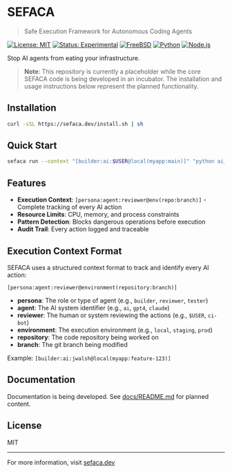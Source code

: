 # SEFACA

> Safe Execution Framework for Autonomous Coding Agents

[![License: MIT](https://img.shields.io/badge/License-MIT-yellow.svg)](https://opensource.org/licenses/MIT)
[![Status: Experimental](https://img.shields.io/badge/Status-Experimental-orange.svg)](https://github.com/defrecord/sefaca)
[![FreeBSD](https://img.shields.io/badge/FreeBSD-AB2B28?style=flat&logo=freebsd&logoColor=white)](https://www.freebsd.org/)
[![Python](https://img.shields.io/badge/Python-3.8+-3776AB?style=flat&logo=python&logoColor=white)](https://www.python.org/)
[![Node.js](https://img.shields.io/badge/Node.js-16+-339933?style=flat&logo=node.js&logoColor=white)](https://nodejs.org/)

Stop AI agents from eating your infrastructure.

> **Note**: This repository is currently a placeholder while the core SEFACA code is being developed in an incubator. The installation and usage instructions below represent the planned functionality.

## Installation

```bash
curl -sSL https://sefaca.dev/install.sh | sh
```

## Quick Start

```bash
sefaca run --context "[builder:ai:$USER@local(myapp:main)]" "python ai_agent.py"
```

## Features

- **Execution Context**: `[persona:agent:reviewer@env(repo:branch)]` - Complete tracking of every AI action
- **Resource Limits**: CPU, memory, and process constraints
- **Pattern Detection**: Blocks dangerous operations before execution
- **Audit Trail**: Every action logged and traceable

## Execution Context Format

SEFACA uses a structured context format to track and identify every AI action:

```
[persona:agent:reviewer@environment(repository:branch)]
```

- **persona**: The role or type of agent (e.g., `builder`, `reviewer`, `tester`)
- **agent**: The AI system identifier (e.g., `ai`, `gpt4`, `claude`)
- **reviewer**: The human or system reviewing the actions (e.g., `$USER`, `ci-bot`)
- **environment**: The execution environment (e.g., `local`, `staging`, `prod`)
- **repository**: The code repository being worked on
- **branch**: The git branch being modified

Example: `[builder:ai:jwalsh@local(myapp:feature-123)]`

## Documentation

Documentation is being developed. See [docs/README.md](docs/README.md) for planned content.

## License

MIT

---

For more information, visit [sefaca.dev](https://sefaca.dev)